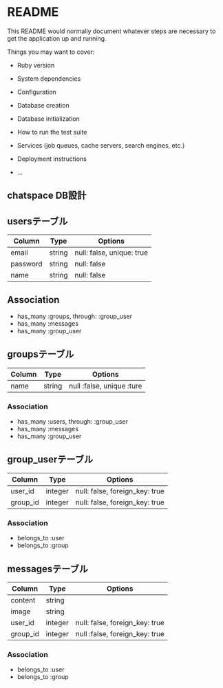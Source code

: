 # README

This README would normally document whatever steps are necessary to get the
application up and running.

Things you may want to cover:

* Ruby version

* System dependencies

* Configuration

* Database creation

* Database initialization

* How to run the test suite

* Services (job queues, cache servers, search engines, etc.)

* Deployment instructions

* ...


## chatspace DB設計
## usersテーブル
|Column|Type|Options|
|------|----|-------|
|email|string|null: false, unique: true|
|password|string|null: false|
|name|string|null: false|
## Association
- has_many :groups, through: :group_user
- has_many :messages
- has_many :group_user

## groupsテーブル
|Column|Type|Options|
|------|----|-------|
|name|string|null :false, unique :ture|
### Association
- has_many :users, through: :group_user
- has_many :messages
- has_many :group_user

## group_userテーブル
|Column|Type|Options|
|------|----|-------|
|user_id|integer|null: false, foreign_key: true|
|group_id|integer|null: false, foreign_key: true|
### Association
- belongs_to :user
- belongs_to :group

## messagesテーブル
|Column|Type|Options|
|------|----|-------|
|content|string|
|image|string|
|user_id|integer|null: false, foreign_key: true|
|group_id|integer|null :false, foreign_key: true|
### Association
- belongs_to :user
- belongs_to :group

